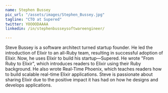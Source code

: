 ```yaml
---
name: Stephen Bussey
pic_url: "/assets/images/Stephen_Bussey.jpg"
tagline: "CTO at Supered"
twitter: YOOOODAAAA
linkedin: /in/stephenbusseysoftwareengineer/

---
```

Steve Bussey is a software architect turned startup founder. He led the introduction of Elixir to an all-Ruby team, resulting in successful adoption of Elixir. Now, he uses Elixir to build his startup—Supered. He wrote "From Ruby to Elixir", which introduces readers to Elixir using their Ruby background. He also wrote Real-Time Phoenix, which teaches readers how to build scalable real-time Elixir applications. Steve is passionate about sharing Elixir due to the positive impact it has had on how he designs and develops applications.
